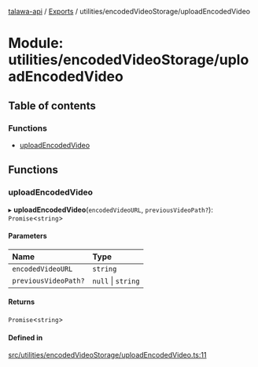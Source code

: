 [talawa-api](../README.md) / [Exports](../modules.md) / utilities/encodedVideoStorage/uploadEncodedVideo

# Module: utilities/encodedVideoStorage/uploadEncodedVideo

## Table of contents

### Functions

- [uploadEncodedVideo](utilities_encodedVideoStorage_uploadEncodedVideo.md#uploadencodedvideo)

## Functions

### uploadEncodedVideo

▸ **uploadEncodedVideo**(`encodedVideoURL`, `previousVideoPath?`): `Promise`\<`string`\>

#### Parameters

| Name | Type |
| :------ | :------ |
| `encodedVideoURL` | `string` |
| `previousVideoPath?` | ``null`` \| `string` |

#### Returns

`Promise`\<`string`\>

#### Defined in

[src/utilities/encodedVideoStorage/uploadEncodedVideo.ts:11](https://github.com/PalisadoesFoundation/talawa-api/blob/636e51c/src/utilities/encodedVideoStorage/uploadEncodedVideo.ts#L11)
